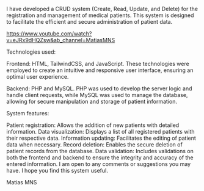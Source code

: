 I have developed a CRUD system (Create, Read, Update, and Delete) for the registration and management of medical patients. This system is designed to facilitate the efficient and secure administration of patient data.

https://www.youtube.com/watch?v=eJRx9dHQZsw&ab_channel=MatiasMNS


Technologies used:

Frontend: HTML, TailwindCSS, and JavaScript. These technologies were employed to create an intuitive and responsive user interface, ensuring an optimal user experience.

Backend: PHP and MySQL. PHP was used to develop the server logic and handle client requests, while MySQL was used to manage the database, allowing for secure manipulation and storage of patient information.

System features:

Patient registration: Allows the addition of new patients with detailed information.
Data visualization: Displays a list of all registered patients with their respective data.
Information updating: Facilitates the editing of patient data when necessary.
Record deletion: Enables the secure deletion of patient records from the database.
Data validation: Includes validations on both the frontend and backend to ensure the integrity and accuracy of the entered information.
I am open to any comments or suggestions you may have. I hope you find this system useful.

Matias MNS
